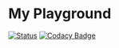 # My Playground

[![Status](https://travis-ci.org/TomasFlam/playground.svg?branch=master)](https://travis-ci.org/TomasFlam/playground)
[![Codacy Badge](https://api.codacy.com/project/badge/Grade/d5c7acda32b745a68b548808473f160a)](https://www.codacy.com/manual/TomasFlam/playground?utm_source=github.com&amp;utm_medium=referral&amp;utm_content=TomasFlam/playground&amp;utm_campaign=Badge_Grade)
